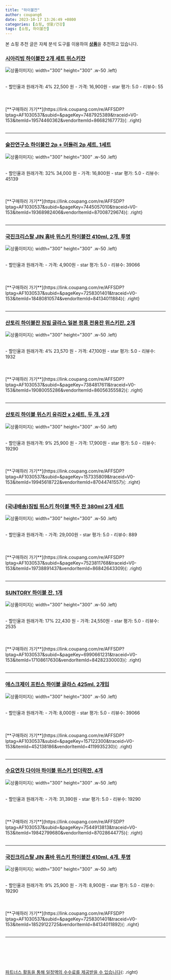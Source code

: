 ```yaml
---
title: "하이볼잔"
author: coupang6
date: 2023-10-17 13:26:49 +0800
categories: [쇼핑, 생활/건강]
tags: [쇼핑, 하이볼잔]
---
```


본 쇼핑 추천 글은 자체 분석 도구를 이용하여 [**상품**](https://link.coupang.com/a/bao1ui)을 추천하고 있습니다.

### [시아리빙 하이볼잔 2개 세트 위스키잔](https://link.coupang.com/re/AFFSDP?lptag=AF1030537&subid=&pageKey=7487925389&traceid=V0-153&itemId=19574460362&vendorItemId=86682167773)

![상품이미지](https://thumbnail6.coupangcdn.com/thumbnails/remote/230x230ex/image/vendor_inventory/d7dc/31edc154ab01fbb7f253085592a8efd7acc16057edfe238f8e0bdb2b855e.png){: width="300" height="300" .w-50 .left}


<br>
- 할인율과 원래가격: 4%  22,500   원
- 가격: 16,900원
- star 평가: 5.0
- 리뷰수: 55
<br>
<br>
<br>
<br>
[**구매하러 가기**](https://link.coupang.com/re/AFFSDP?lptag=AF1030537&subid=&pageKey=7487925389&traceid=V0-153&itemId=19574460362&vendorItemId=86682167773){: .right}
<br>
<br>

---

### [술잔연구소 하이볼잔 2p + 머들러 2p 세트, 1세트](https://link.coupang.com/re/AFFSDP?lptag=AF1030537&subid=&pageKey=7445057010&traceid=V0-153&itemId=19368982406&vendorItemId=87008729674)

![상품이미지](https://thumbnail9.coupangcdn.com/thumbnails/remote/230x230ex/image/retail/images/2023/08/28/14/3/172c0459-1202-42e2-bf22-d37165e031a5.png){: width="300" height="300" .w-50 .left}


<br>
- 할인율과 원래가격: 32%  34,000   원
- 가격: 16,800원
- star 평가: 5.0
- 리뷰수: 45139
<br>
<br>
<br>
<br>
[**구매하러 가기**](https://link.coupang.com/re/AFFSDP?lptag=AF1030537&subid=&pageKey=7445057010&traceid=V0-153&itemId=19368982406&vendorItemId=87008729674){: .right}
<br>
<br>

---

### [국진크리스탈 JIN 홈바 위스키 하이볼잔 410ml, 2개, 투명](https://link.coupang.com/re/AFFSDP?lptag=AF1030537&subid=&pageKey=7258301401&traceid=V0-153&itemId=18480810574&vendorItemId=84134011884)

![상품이미지](https://thumbnail7.coupangcdn.com/thumbnails/remote/230x230ex/image/retail/images/237034122469654-4e219937-b8a6-4bbf-8335-e46d7d64e52a.jpg){: width="300" height="300" .w-50 .left}


<br>
- 할인율과 원래가격: 
- 가격: 4,900원
- star 평가: 5.0
- 리뷰수: 39066
<br>
<br>
<br>
<br>
[**구매하러 가기**](https://link.coupang.com/re/AFFSDP?lptag=AF1030537&subid=&pageKey=7258301401&traceid=V0-153&itemId=18480810574&vendorItemId=84134011884){: .right}
<br>
<br>

---

### [산토리 하이볼잔 짐빔 글라스 일본 정품 전용잔 위스키잔, 2개](https://link.coupang.com/re/AFFSDP?lptag=AF1030537&subid=&pageKey=7384817611&traceid=V0-153&itemId=19080055286&vendorItemId=86056355582)

![상품이미지](https://thumbnail9.coupangcdn.com/thumbnails/remote/230x230ex/image/vendor_inventory/cd36/1ea9349b408858540838a63d5235ddf62063e8a9f7aa164742da27e50982.jpg){: width="300" height="300" .w-50 .left}


<br>
- 할인율과 원래가격: 4%  23,570   원
- 가격: 47,100원
- star 평가: 5.0
- 리뷰수: 1932
<br>
<br>
<br>
<br>
[**구매하러 가기**](https://link.coupang.com/re/AFFSDP?lptag=AF1030537&subid=&pageKey=7384817611&traceid=V0-153&itemId=19080055286&vendorItemId=86056355582){: .right}
<br>
<br>

---

### [산토리 하이볼 위스키 유리잔 x 2세트, 두 개, 2개](https://link.coupang.com/re/AFFSDP?lptag=AF1030537&subid=&pageKey=157335809&traceid=V0-153&itemId=19945618722&vendorItemId=87044741557)

![상품이미지](https://thumbnail10.coupangcdn.com/thumbnails/remote/230x230ex/image/vendor_inventory/b11b/f0091a227ae28b3c44c085a801c1549f34b6d666d51cd19cdc614fad4b83.jpg){: width="300" height="300" .w-50 .left}


<br>
- 할인율과 원래가격: 9%  25,900   원
- 가격: 17,900원
- star 평가: 5.0
- 리뷰수: 19290
<br>
<br>
<br>
<br>
[**구매하러 가기**](https://link.coupang.com/re/AFFSDP?lptag=AF1030537&subid=&pageKey=157335809&traceid=V0-153&itemId=19945618722&vendorItemId=87044741557){: .right}
<br>
<br>

---

### [(국내배송)짐빔 위스키 하이볼 맥주 잔 380ml 2개 세트](https://link.coupang.com/re/AFFSDP?lptag=AF1030537&subid=&pageKey=7523811768&traceid=V0-153&itemId=19738891437&vendorItemId=86842643309)

![상품이미지](https://thumbnail6.coupangcdn.com/thumbnails/remote/230x230ex/image/vendor_inventory/717c/35292cb6a8d344963c2946a54dc3e1d63175f1f65ca565aaef8247e9945f.jpg){: width="300" height="300" .w-50 .left}


<br>
- 할인율과 원래가격: 
- 가격: 29,000원
- star 평가: 5.0
- 리뷰수: 889
<br>
<br>
<br>
<br>
[**구매하러 가기**](https://link.coupang.com/re/AFFSDP?lptag=AF1030537&subid=&pageKey=7523811768&traceid=V0-153&itemId=19738891437&vendorItemId=86842643309){: .right}
<br>
<br>

---

### [SUNTORY 하이볼 잔, 1개](https://link.coupang.com/re/AFFSDP?lptag=AF1030537&subid=&pageKey=6990661231&traceid=V0-153&itemId=17108617630&vendorItemId=84282330003)

![상품이미지](https://thumbnail7.coupangcdn.com/thumbnails/remote/230x230ex/image/retail/images/2976284991907938-c1872bf9-b11a-47ad-b98d-60a9862cb2cd.jpg){: width="300" height="300" .w-50 .left}


<br>
- 할인율과 원래가격: 17%  22,430   원
- 가격: 24,550원
- star 평가: 5.0
- 리뷰수: 2535
<br>
<br>
<br>
<br>
[**구매하러 가기**](https://link.coupang.com/re/AFFSDP?lptag=AF1030537&subid=&pageKey=6990661231&traceid=V0-153&itemId=17108617630&vendorItemId=84282330003){: .right}
<br>
<br>

---

### [애스크제이 프린스 하이볼 글라스 425ml, 2개입](https://link.coupang.com/re/AFFSDP?lptag=AF1030537&subid=&pageKey=157122300&traceid=V0-153&itemId=452138186&vendorItemId=4119935230)

![상품이미지](https://thumbnail10.coupangcdn.com/thumbnails/remote/230x230ex/image/retail/images/2008442006093630-4a53b928-1a7c-47d8-aa39-217c5ba46f61.jpg){: width="300" height="300" .w-50 .left}


<br>
- 할인율과 원래가격: 
- 가격: 8,000원
- star 평가: 5.0
- 리뷰수: 39066
<br>
<br>
<br>
<br>
[**구매하러 가기**](https://link.coupang.com/re/AFFSDP?lptag=AF1030537&subid=&pageKey=157122300&traceid=V0-153&itemId=452138186&vendorItemId=4119935230){: .right}
<br>
<br>

---

### [수요연차 다이아 하이볼 위스키 언더락잔, 4개](https://link.coupang.com/re/AFFSDP?lptag=AF1030537&subid=&pageKey=7544913813&traceid=V0-153&itemId=19842799680&vendorItemId=87028644775)

![상품이미지](https://thumbnail8.coupangcdn.com/thumbnails/remote/230x230ex/image/retail/images/3012435143272371-f17d92df-a49f-43b8-827e-673b93f29275.jpg){: width="300" height="300" .w-50 .left}


<br>
- 할인율과 원래가격: 
- 가격: 31,390원
- star 평가: 5.0
- 리뷰수: 19290
<br>
<br>
<br>
<br>
[**구매하러 가기**](https://link.coupang.com/re/AFFSDP?lptag=AF1030537&subid=&pageKey=7544913813&traceid=V0-153&itemId=19842799680&vendorItemId=87028644775){: .right}
<br>
<br>

---

### [국진크리스탈 JIN 홈바 위스키 하이볼잔 410ml, 4개, 투명](https://link.coupang.com/re/AFFSDP?lptag=AF1030537&subid=&pageKey=7258301401&traceid=V0-153&itemId=18529122725&vendorItemId=84134011892)

![상품이미지](https://thumbnail10.coupangcdn.com/thumbnails/remote/230x230ex/image/retail/images/4782579003455506-d1921a96-d4fe-4b63-90a0-fc9132a0ee1e.jpg){: width="300" height="300" .w-50 .left}


<br>
- 할인율과 원래가격: 9%  25,900   원
- 가격: 8,900원
- star 평가: 5.0
- 리뷰수: 19290
<br>
<br>
<br>
<br>
[**구매하러 가기**](https://link.coupang.com/re/AFFSDP?lptag=AF1030537&subid=&pageKey=7258301401&traceid=V0-153&itemId=18529122725&vendorItemId=84134011892){: .right}
<br>
<br>

---
<br><br><br><br><br> [파트너스 활동을 통해 일정액의 수수료를 제공받을 수 있습니다](https://link.coupang.com/a/bao1ui){: .right}